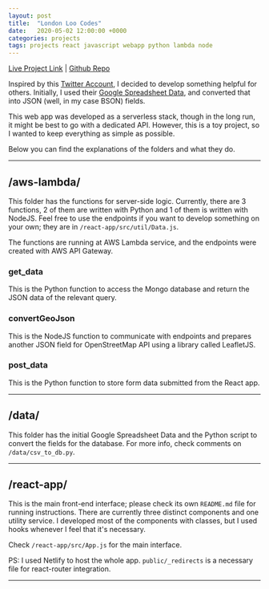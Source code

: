 ```yaml
---
layout: post
title:  "London Loo Codes"
date:   2020-05-02 12:00:00 +0000
categories: projects
tags: projects react javascript webapp python lambda node
---
```

[Live Project Link](https://loocode.co.uk) | 
[Github Repo](https://github.com/gokhj/LondonLooCodes)

Inspired by this [Twitter Account](https://twitter.com/ldnloocodes), I decided to develop something helpful for others. Initially, I used their [Google Spreadsheet Data](https://docs.google.com/spreadsheets/d/1NZc0IPV9SV_Wy9xoDckHbVDgJyeW2Str231Uz_e0Mg4/edit#gid=0), and converted that into JSON (well, in my case BSON) fields.

This web app was developed as a serverless stack, though in the long run, it might be best to go with a dedicated API. However, this is a toy project, so I wanted to keep everything as simple as possible.

Below you can find the explanations of the folders and what they do.

---
## /aws-lambda/
This folder has the functions for server-side logic. Currently, there are 3 functions, 2 of them are written with Python and 1 of them is written with NodeJS. Feel free to use the endpoints if you want to develop something on your own; they are in ```/react-app/src/util/Data.js```.

The functions are running at AWS Lambda service, and the endpoints were created with AWS API Gateway.

### get_data
This is the Python function to access the Mongo database and return the JSON data of the relevant query.

### convertGeoJson
This is the NodeJS function to communicate with endpoints and prepares another JSON field for OpenStreetMap API using a library called LeafletJS.

### post_data
This is the Python function to store form data submitted from the React app.

---

## /data/

This folder has the initial Google Spreadsheet Data and the Python script to convert the fields for the database. For more info, check comments on ```/data/csv_to_db.py```.

---

## /react-app/

This is the main front-end interface; please check its own ```README.md``` file for running instructions.
There are currently three distinct components and one utility service. I developed most of the components with classes, but I used hooks whenever I feel that it's necessary.

Check ```/react-app/src/App.js``` for the main interface.

PS: I used Netlify to host the whole app. ```public/_redirects``` is a necessary file for react-router integration.

---

